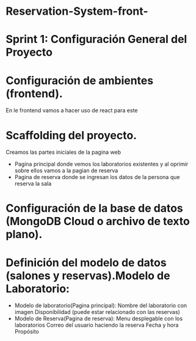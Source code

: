# Reservation-System-front-
# Sprint 1: Configuración General del Proyecto

# Configuración de ambientes (frontend).
En le frontend vamos a hacer uso de react para este

# Scaffolding del proyecto.
Creamos las partes iniciales de la pagina web
- Pagina principal donde vemos los laboratorios existentes y al oprimir sobre ellos vamos a la pagian de reserva
- Pagina de reserva donde se ingresan los datos de la persona que reserva la sala

# Configuración de la base de datos (MongoDB Cloud o archivo de texto plano).
# Definición del modelo de datos (salones y reservas).Modelo de Laboratorio:
- Modelo de laboratorio(Pagina principal):
    Nombre del laboratorio con imagen
    Disponibilidad (puede estar relacionado con las reservas)
- Modelo de Reserva(Pagina de reserva):
    Menu desplegable con los laboratorios
    Correo del usuario haciendo la reserva
    Fecha y hora
    Propósito
    